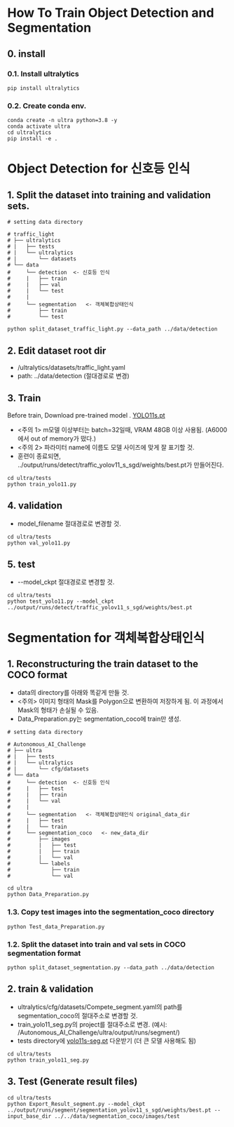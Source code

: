 # How To Train Object Detection and Segmentation

## 0. install 
### 0.1. Install ultralytics
```
pip install ultralytics
````

### 0.2. Create conda env.
```
conda create -n ultra python=3.8 -y
conda activate ultra
cd ultralytics
pip install -e .
```

# Object Detection for 신호등 인식
## 1. Split the dataset into training and validation sets.
```
# setting data directory

# traffic_light
# ├── ultralytics
# |   ├── tests
# |   └── ultralytics
# |       └── datasets 
# └── data
#     └── detection  <- 신호등 인식
#     |   ├── train 
#     |   ├── val  
#     |   └── test
#     |
#     └── segmentation   <- 객체복합상태인식
#         ├── train 
#         └── test

python split_dataset_traffic_light.py --data_path ../data/detection
```

## 2. Edit dataset root dir
- /ultralytics/datasets/traffic_light.yaml
- path: ../data/detection (절대경로로 변경)


## 3. Train
Before train, Download pre-trained model . [YOLO11s.pt](https://github.com/ultralytics/assets/releases/download/v8.3.0/yolo11s.pt)

- <주의 1>  m모델 이상부터는 batch=32일때, VRAM 48GB 이상 사용됨. (A6000에서 out of memory가 떴다.)
- <주의 2> 파라미터 name에 이름도 모델 사이즈에 맞게 잘 표기할 것.
- 훈련이 종료되면, ../output/runs/detect/traffic_yolov11_s_sgd/weights/best.pt가 만들어진다.
```
cd ultra/tests
python train_yolo11.py
```

## 4. validation
- model_filename 절대경로로 변경할 것.
```
cd ultra/tests
python val_yolo11.py
```

## 5. test
- --model_ckpt 절대경로로 변경할 것.
```
cd ultra/tests 
python test_yolo11.py --model_ckpt ../output/runs/detect/traffic_yolov11_s_sgd/weights/best.pt
```  

# Segmentation for 객체복합상태인식

## 1. Reconstructuring the train dataset to the COCO format
- data의 directory를 아래와 똑같게 만들 것.
- <주의> 이미지 형태의 Mask를 Polygon으로 변환하여 저장하게 됨. 이 과정에서 Mask의 형태가 손실될 수 있음.
- Data_Preparation.py는 segmentation_coco에 train만 생성.
```
# setting data directory

# Autonomous_AI_Challenge
# ├── ultra
# |   ├── tests
# |   └── ultralytics
# |       └── cfg/datasets 
# └── data
#     └── detection  <- 신호등 인식
#     |   ├── test
#     |   ├── train  
#     |   └── val 
#     |
#     └── segmentation   <- 객체복합상태인식 original_data_dir
#     |   ├── test
#     |   └── train 
#     └── segmentation_coco   <- new_data_dir
#         ├── images
#         |   ├── test
#         |   ├── train 
#         |   └── val
#         └── labels
#             ├── train
#             └── val

cd ultra
python Data_Preparation.py
```

### 1.3. Copy test images into the segmentation_coco directory
```
python Test_data_Preparation.py
```

### 1.2. Split the dataset into train and val sets in COCO segmentation format
```
python split_dataset_segmentation.py --data_path ../data/detection
```


## 2. train & validation
- ultralytics/cfg/datasets/Compete_segment.yaml의 path를 segmentation_coco의 절대주소로 변경할 것.
- train_yolo11_seg.py의 project를 절대주소로 변경.
(예시: /Autonomous_AI_Challenge/ultra/output/runs/segment/)
- tests directory에 [yolo11s-seg.pt](https://github.com/ultralytics/assets/releases/download/v8.3.0/yolo11s-seg.pt) 다운받기 (더 큰 모델 사용해도 됨)

```
cd ultra/tests
python train_yolo11_seg.py
```

## 3. Test (Generate result files)
```
cd ultra/tests
python Export_Result_segment.py --model_ckpt ../output/runs/segment/segmentation_yolov11_s_sgd/weights/best.pt --input_base_dir ../../data/segmentation_coco/images/test
```
